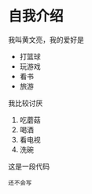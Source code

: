 # 自我介绍

我叫黄文亮，我的爱好是

* 打篮球
* 玩游戏
* 看书
* 旅游

我比较讨厌

1. 吃蘑菇
2. 喝酒
3. 看电视
4. 洗碗

这是一段代码

```javascrip
还不会写
```
